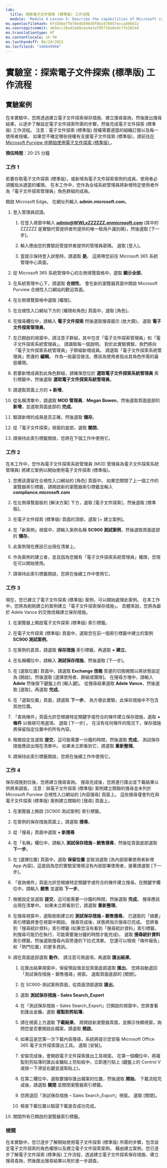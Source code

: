 ```yaml
---
lab:
  title: 探索電子文件探索 (標準版) 工作流程
  module: 'Module 4 Lesson 5: Describe the capabilities of Microsoft compliance solutions: Describe the eDiscovery and audit capabilities of Microsoft Purview'
ms.openlocfilehash: 6fd36be7fb7844b59648f8b2470057eccad9b832
ms.sourcegitcommit: a69acc26ed3a09cea4a3af95719a6edc7fe2814d
ms.translationtype: HT
ms.contentlocale: zh-TW
ms.lasthandoff: 06/29/2022
ms.locfileid: "146649966"
---
```

# <a name="lab-explore-the-ediscovery-standard-workflow"></a>實驗室：探索電子文件探索 (標準版) 工作流程

## <a name="lab-scenario"></a>實驗案例

在本實驗中，您將透過建立電子文件探索保存措施、建立搜尋查詢，然後匯出搜尋結果，以逐步了解設定電子文件探索所需的步驟，然後完成電子文件探索 (標準版) 工作流程。  注意：電子文件探索 (標準版) 授權需要適當的組織訂閱以及每一使用者授權。 如果您不確定哪些授權有支援電子文件探索 (標準版)，請前往[在 Microsoft Purview 中開始使用電子文件探索 (標準版) ](https://docs.microsoft.com/microsoft-365/compliance/get-started-core-ediscovery?view=o365-worldwide)。

**預估時間**：20-25 分鐘

### <a name="task-1"></a>工作 1

若要存取電子文件探索 (標準版)，或新增為電子文件探索案例的成員，使用者必須獲指派適當的權限。 在本工作中，您作為全域系統管理員將新增特定使用者作為「電子文件探索管理員」角色群組的成員。

 開啟 Microsoft Edge。 在網址列輸入 **admin.microsoft.com**。

1. 登入管理員認證。
    1. 在登入視窗中輸入 **admin@WWLxZZZZZZ.onmicrosoft.com** (其中的 ZZZZZZ 是實驗代管提供者所提供的唯一租用戶識別碼)，然後選取 [下一步]。

    1. 輸入應由您的實驗託管提供者提供的管理員密碼。 選取 [登入]。
    1. 當提示保持登入狀態時，請選取 **是**。 這將帶您前往 Microsoft 365 系統管理中心頁面。

1. 從 Microsoft 365 系統管理中心的左側導覽窗格中，選取 **顯示全部**。

1. 在系統管理中心下，請選取 **合規性**。  會在新的瀏覽器頁面中開啟 Microsoft Purview 合規性入口網站的歡迎頁面。  

1. 在左側導覽窗格中選取 [權限]。

1. 在合規性入口網站下方的 [權限和角色] 頁面中，選取 [角色]。

1. 在搜尋欄位中，請輸入 **電子文件探索** 然後選取搜尋圖示 (放大鏡)。  選取 **電子文件探索管理員**。

1. 在已開啟的視窗中，請注意子群組，其中包含「電子文件探索管理員」和「電子文件探索系統管理員」。  請讀取每一個說明。  對於此實驗實驗，我們將向「電子文件探索系統管理員」子群組新增成員。 請選取「電子文件探索系統管理員」旁邊的 **編輯**。  作為一般最佳做法，應該為使用者指派其角色所需的最低權限。

1. 若要新增成員到此角色群組，請確保您位於 **選取電子文件探索系統管理員** 索引標籤中，然後選取 **選取電子文件探索系統管理員**。

1. 請選取頁面上方的 **+ 新增**。

1. 從名稱清單中，請選取 **MOD 管理員**、**Megan Bowen**，然後選取頁面底部的 **新增**，並選取頁面底部的 **完成**。

1. 驗證新增的成員是否正確，然後選取 **儲存**。

1. 從「電子文件探索」視窗的底部，選取 **關閉**。

1. 請保持此索引標籤開啟，您將在下個工作中使用它。

### <a name="task-2"></a>工作 2

在本工作中，您作為電子文件探索系統管理員 (MOD 管理員為電子文件探索系統管理員) 將建立案例以開始使用電子文件探索 (標準版)。

1. 您應該還留在合規性入口網站的 [角色] 頁面中。 如果您關閉了上一個工作的瀏覽器索引標籤，請開啟新的瀏覽器索引標籤並輸入 **compliance.microsoft.com**

1. 在左側導覽面板的 [解決方案] 下方，選取 [電子文件探索]，然後選取 [標準版]。

1. 在電子文件探索 (標準版) 頁面的頂部，選取 [+ 建立案例]。

1. 在「新案例」視窗中，請輸入案例名稱 **SC900 測試案例**，然後選取頁面底部的 **儲存**。

1. 此案例現在應該已出現在清單上。

1. 作為案例的建立者，並且因為您擁有「電子文件探索系統管理員」權限，您現在可以開始使用。  

1. 請保持此索引標籤開啟，您將在後續工作中使用它。

### <a name="task-3"></a>工作 3

現在，您已建立了電子文件探索 (標準版) 案例，可以開始處理此案例。  在本工作中，您將為剛剛建立的案例建立「電子文件探索保存措施」。  具體來說，您將為屬於 Adele Vance 的交換信箱建立保存措施。

1. 在瀏覽器上開啟電子文件探索 (標準版) 索引標籤。

1. 在電子文件探索 (標準版) 頁面中，選取您在前一個索引標籤中建立的案例 **SC900 測試案例**。

1. 在案例的首頁，請選取 **保存措施** 索引標籤，再選取 **+ 建立**。

1. 在名稱欄位中，請輸入 **測試保存措施**，然後選取 [下一步]。

1. 在 [選取位置] 頁面中，請選取 **Exchange 信箱** 旁邊的切換開關以將狀態設定為 [開啟]，然後選取 [選擇使用者、群組或團隊]。  在搜尋方塊中，請輸入 **Adele** 然後按下鍵盤上的 [輸入鍵]。 從搜尋結果選取 **Adele Vance**，然後選取 [選取]，再選取 **完成**。

1. 在「選取位置」頁面，請選取 **下一步**。  為方便此實驗，此保存措施中不包含其他位置。

1. 「查詢條件」頁面允許您根據特定關鍵字或符合的條件建立保存措施，選取 **+ 條件** 以檢視可用選項。  選取 [下一步] 。 在沒有任何條件的情況下，保存措施將保留指定位置中的所有內容。

1. 檢閱設定並選取 **提交**，這可能需要一分鐘的時間，然後選取 **完成**。  測試保存措施應該出現在清單中。  如果未立即看到它，請選取 **重新整理**。

1. 請保持此索引標籤開啟，您將在後續工作中使用它。

### <a name="task-4"></a>工作 4

保存措施到位後，您將建立搜尋查詢。  搜尋完成後，您將進行匯出並下載結果以供將來調查。   注意：與電子文件探索 (標準版) 案例建立關聯的搜尋並未列於 Microsoft Purview 合規性入口網站的 [內容搜尋] 頁面上。 這些搜尋僅會列在與電子文件探索 (標準版) 案例建立關聯的 [搜尋] 頁面上。

1. 在瀏覽器上開啟 [SC900 測試案例] 索引標籤。

1. 在案例的保存措施頁面上，請選取 **搜尋**。

1. 從「搜尋」頁面中選取 **+ 新搜尋**

1. 在「名稱」欄位中，請輸入 **測試保存措施 – 銷售搜尋**，然後從頁面底部選取 **下一步**。

1. 在 [選擇位置] 頁面中，選取 **保留位置** 並取消選取 [為內部部署使用者新增 App 內容]，這是因為您的實驗室環境沒有內部部署使用者，接著請選取 [下一步]。

1. 「查詢條件」頁面允許您根據特定關鍵字或符合的條件建立搜尋。在關鍵字欄位中，請輸入 **銷售** 並選取 **下一步**。

1. 檢閱設定並選取 **提交**，這可能需要一分鐘的時間，然後選取 **完成**。  搜尋應該出現在清單中。  如果未立即看到它，請選取 **重新整理**。

1. 在搜尋視窗中，選取剛剛建立的 **測試保存措施 – 銷售搜尋**。  已選取的「摘要」索引標籤將會在視窗中開啟。  搜尋完成後，狀態將指示搜尋已完成。  您將看到「搜尋統計資料」索引標籤 (如果您沒有看到「搜尋統計資料」索引標籤，則搜尋可能仍在執行，可能需要幾分鐘的時間才能完成)。  選取 **搜尋統計資料** 索引標籤，然後選取搜尋內容旁邊的下拉式清單。  您還可以檢視「條件報告」和「熱門位置」的更多資訊。  

1. 請在頁面底部選取 **動作**。  請注意可用選項，再選取 **匯出結果**。

    1. 在匯出結果視窗中，保留預設值並從頁面底部選取 **匯出**。 您將自動退回「測試保存措施 – 銷售搜尋」視窗。 選取頁面底部的 [關閉]。

    1. 在 SC900-測試案例頁面，從頁面頂部選取 **匯出**。
    1. 選取 **測試保存措施 - Sales Search_Export**
    1. 在「測試保存措施 – Sales Search_Export」已開啟的視窗中，您將會看到匯出金鑰，選取 **複製到剪貼簿**。
    1. 請在視窗上方選取 **下載結果**。 將開啟新瀏覽器頁面，並顯示快顯視窗，詢問您是否要開啟此檔案，請選取 **開啟**。
    1. 如果這是您第一次下載內容搜尋，系統將提示您安裝 Microsoft Office 365 電子文件探索匯出工具。  選取 [安裝]。
    1. 安裝完成後，會開啟電子文件探索匯出工具視窗。  在第一個欄位中，將複製到剪貼簿的匯出金鑰貼上剪貼板中，立即進行貼上 (鍵盤上的 Control V 或按一下滑鼠右鍵並選取貼上)。
    1. 在第二欄位中，選取要儲存匯出檔案的位置，然後選取 **開始**。  下載流程完成後，請選取 **關閉** 並關閉瀏覽器索引標籤。
    1. 您將退回「測試保存措施 – Sales Search_Export」視窗。  選取 [關閉]。
    1. 檢查下載位置以驗證下載是否成功完成。

1. 關閉所有已開啟的瀏覽器索引標籤。

### <a name="review"></a>檢閱

在本實驗中，您已逐步了解開始使用電子文件探索 (標準版) 所需的步驟，包含設定電子文件探索的角色權限以及建立電子文件探索案例。  藉由建立案例，您已逐步了解電子文件探索 (標準版) 工作流程，透過建立電子文件探索保存措施、建立搜尋查詢，然後匯出搜尋結果以用於進一步調查。
